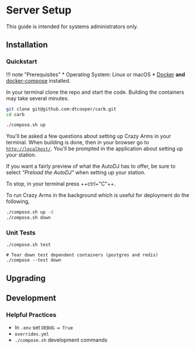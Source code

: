 # Server Setup

This guide is intended for systems administrators only.

## Installation

### Quickstart

!!! note "Prerequisites"
    * Operating System: Linux or macOS
    * [Docker](https://www.docker.com/) **and**
        [docker-compose](https://docs.docker.com/compose/) installed.

In your terminal clone the repo and start the code. Building the containers may
take several minutes.

```bash
git clone git@github.com:dtcooper/carb.git
cd carb

./compose.sh up
```

You'll be asked a few questions about setting up Crazy Arms in your terminal.
When building is done, then in your browser go to
[`http://localhost/`](http://localhost/). You'll be prompted in the application
about setting up your station.

If you want a fairly preview of what the AutoDJ has to offer, be sure to select
_"Preload the AutoDJ"_ when setting up your station.

To stop, in your terminal press ++ctrl+"C"++.

To run Crazy Arms in the background which is useful for deployment do the
following,

```bash
./compose.sh up -d
./compose.sh down
```

### Unit Tests

```
./compose.sh test

# Tear down test dependent containers (postgres and redis)
./compose --test down
```

## Upgrading

## Development

### Helpful Practices

* In `.env` set `DEBUG = True`
* `overrides.yml`
* `./compose.sh` development commands
